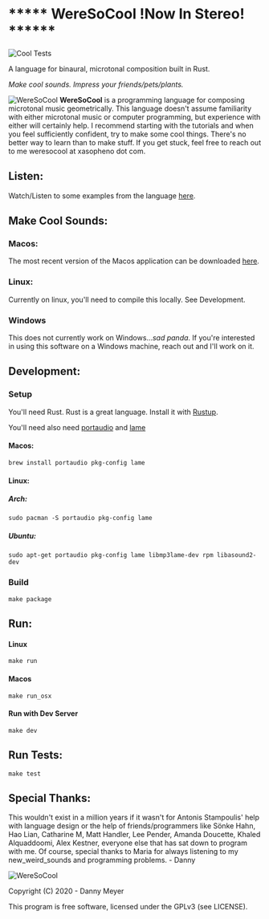 # ***** WereSoCool __!Now In Stereo!__ ******
![Cool Tests](https://github.com/xasopheno/WereSoCool/workflows/Cool%20Tests/badge.svg)

A language for binaural, microtonal composition built in Rust.

<em>Make cool sounds. Impress your friends/pets/plants.</em>

![WereSoCool](../main/imgs/application.png)
**WereSoCool** is a programming language for composing microtonal music geometrically. This language doesn't assume familiarity with either microtonal music or computer programming, but experience with either will certainly help. I recommend starting with the tutorials and when you feel sufficiently confident,  try to make some cool things. There's no better way to learn than to make stuff. If you get stuck, feel free to reach out to me weresocool at xasopheno dot com. 

## Listen:

Watch/Listen to some examples from the language [here](https://www.weresocool.org/play/arcs).

## Make Cool Sounds:
### Macos:
The most recent version of the Macos application can be downloaded [here](https://www.weresocool.org/downloads).

### Linux:
Currently on linux, you'll need to compile this locally. See Development. 


### Windows
This does not currently work on Windows...<em>sad panda</em>. If you're interested in using this software on a Windows machine, reach out and I'll work on it. 


## Development:

### Setup
You'll need Rust. Rust is a great language. Install it with [Rustup](https://www.rust-lang.org/en-US/install.html).

You'll need also need [portaudio](https://github.com/RustAudio/rust-portaudio) and [lame](https://lame.sourceforge.io/)

#### Macos:
`brew install portaudio pkg-config lame`

#### Linux:
##### Arch:
`sudo pacman -S portaudio pkg-config lame`

##### Ubuntu:
`sudo apt-get portaudio pkg-config lame libmp3lame-dev rpm libasound2-dev`

### Build
`make package`

## Run: 
#### Linux
`make run`

#### Macos
`make run_osx`

#### Run with Dev Server
`make dev`

## Run Tests:
`make test`

## Special Thanks:
This wouldn't exist in a million years if it wasn't for Antonis Stampoulis'
help with language design or the help of friends/programmers like
Sönke Hahn, Hao Lian, Catharine M, Matt Handler, Lee Pender, Amanda Doucette, Khaled Alquaddoomi,
Alex Kestner, everyone else that has sat down to program with me.
Of course, special thanks to Maria for always listening to my new_weird_sounds
and programming problems. - Danny

![WereSoCool](../main/imgs/cover.png)

Copyright (C) 2020 - Danny Meyer

This program is free software, licensed under the GPLv3 (see LICENSE).

